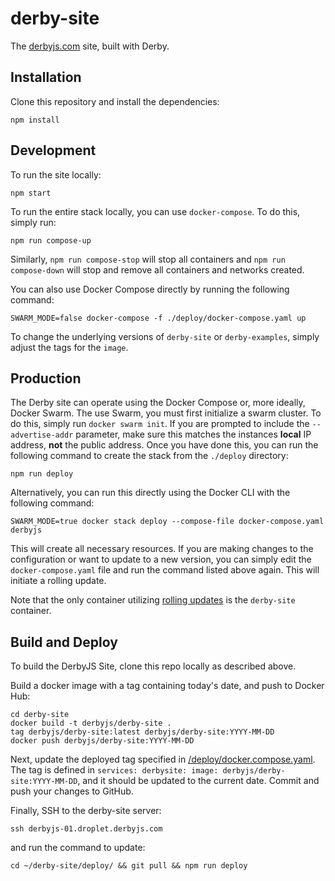 derby-site
=============
The [derbyjs.com](//derbyjs.com/) site, built with Derby.

Installation
------------

Clone this repository and install the dependencies:

```shell
npm install
```

Development
-----------

To run the site locally:

```shell
npm start
```

To run the entire stack locally, you can use `docker-compose`. To do this,
simply run:

```shell
npm run compose-up
```

Similarly, `npm run compose-stop` will stop all containers and
`npm run compose-down` will stop and remove all containers and networks created.

You can also use Docker Compose directly by running the following command:

```shell
SWARM_MODE=false docker-compose -f ./deploy/docker-compose.yaml up
```

To change the underlying versions of `derby-site` or `derby-examples`, simply
adjust the tags for the `image`.

Production
----------

The Derby site can operate using the Docker Compose or, more ideally, Docker
Swarm. The use Swarm, you must first initialize a swarm cluster. To do this,
simply run `docker swarm init`. If you are prompted to include the
`--advertise-addr` parameter, make sure this matches the instances **local** IP
address, **not** the public address. Once you have done this, you can run the
following command to create the stack from the `./deploy` directory:

```shell
npm run deploy
```

Alternatively, you can run this directly using the Docker CLI with the following
command:

```shell
SWARM_MODE=true docker stack deploy --compose-file docker-compose.yaml derbyjs
```

This will create all necessary resources. If you are making changes to the
configuration or want to update to a new version, you can simply edit the
`docker-compose.yaml` file and run the command listed above again. This will
initiate a rolling update.

Note that the only container utilizing [rolling updates](https://docs.docker.com/engine/swarm/swarm-tutorial/rolling-update/) is the `derby-site`
container.


Build and Deploy
----------------

To build the DerbyJS Site, clone this repo locally as described above.

Build a docker image with a tag containing today's date, and push to Docker Hub:
```
cd derby-site
docker build -t derbyjs/derby-site .
tag derbyjs/derby-site:latest derbyjs/derby-site:YYYY-MM-DD
docker push derbyjs/derby-site:YYYY-MM-DD
```

Next, update the deployed tag specified in [/deploy/docker.compose.yaml](https://github.com/derbyjs/derby-site/blob/master/deploy/docker-compose.yaml). The tag is defined in `services: derbysite: image: derbyjs/derby-site:YYYY-MM-DD`, and it should be updated to the current date. Commit and push your changes to GitHub.

Finally, SSH to the derby-site server:
```
ssh derbyjs-01.droplet.derbyjs.com
```
and run the command to update:
```
cd ~/derby-site/deploy/ && git pull && npm run deploy
```
